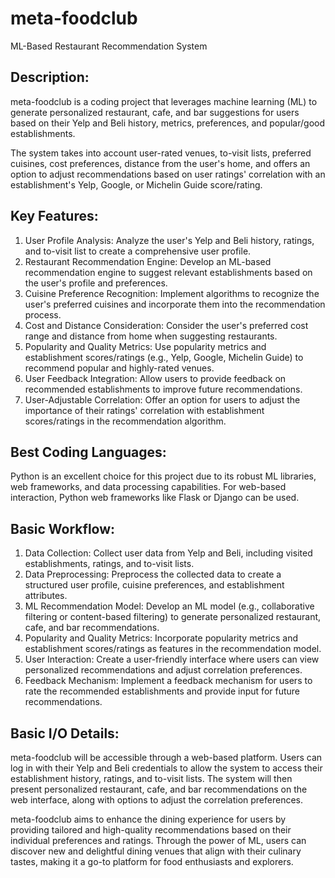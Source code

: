 # meta-foodclub

ML-Based Restaurant Recommendation System


## Description: 
meta-foodclub is a coding project that leverages machine learning (ML) to generate personalized restaurant, cafe, and bar suggestions for users based on their Yelp and Beli history, metrics, preferences, and popular/good establishments. 

The system takes into account user-rated venues, to-visit lists, preferred cuisines, cost preferences, distance from the user's home, and offers an option to adjust recommendations based on user ratings' correlation with an establishment's Yelp, Google, or Michelin Guide score/rating.

## Key Features:
1. User Profile Analysis: Analyze the user's Yelp and Beli history, ratings, and to-visit list to create a comprehensive user profile.
2. Restaurant Recommendation Engine: Develop an ML-based recommendation engine to suggest relevant establishments based on the user's profile and preferences.
3. Cuisine Preference Recognition: Implement algorithms to recognize the user's preferred cuisines and incorporate them into the recommendation process.
4. Cost and Distance Consideration: Consider the user's preferred cost range and distance from home when suggesting restaurants.
5. Popularity and Quality Metrics: Use popularity metrics and establishment scores/ratings (e.g., Yelp, Google, Michelin Guide) to recommend popular and highly-rated venues.
6. User Feedback Integration: Allow users to provide feedback on recommended establishments to improve future recommendations.
7. User-Adjustable Correlation: Offer an option for users to adjust the importance of their ratings' correlation with establishment scores/ratings in the recommendation algorithm.


## Best Coding Languages:
Python is an excellent choice for this project due to its robust ML libraries, web frameworks, and data processing capabilities. For web-based interaction, Python web frameworks like Flask or Django can be used.


## Basic Workflow:
1. Data Collection: Collect user data from Yelp and Beli, including visited establishments, ratings, and to-visit lists.
2. Data Preprocessing: Preprocess the collected data to create a structured user profile, cuisine preferences, and establishment attributes.
3. ML Recommendation Model: Develop an ML model (e.g., collaborative filtering or content-based filtering) to generate personalized restaurant, cafe, and bar recommendations.
4. Popularity and Quality Metrics: Incorporate popularity metrics and establishment scores/ratings as features in the recommendation model.
5. User Interaction: Create a user-friendly interface where users can view personalized recommendations and adjust correlation preferences.
6. Feedback Mechanism: Implement a feedback mechanism for users to rate the recommended establishments and provide input for future recommendations.


## Basic I/O Details:
meta-foodclub will be accessible through a web-based platform. Users can log in with their Yelp and Beli credentials to allow the system to access their establishment history, ratings, and to-visit lists. The system will then present personalized restaurant, cafe, and bar recommendations on the web interface, along with options to adjust the correlation preferences.


meta-foodclub aims to enhance the dining experience for users by providing tailored and high-quality recommendations based on their individual preferences and ratings. Through the power of ML, users can discover new and delightful dining venues that align with their culinary tastes, making it a go-to platform for food enthusiasts and explorers.
